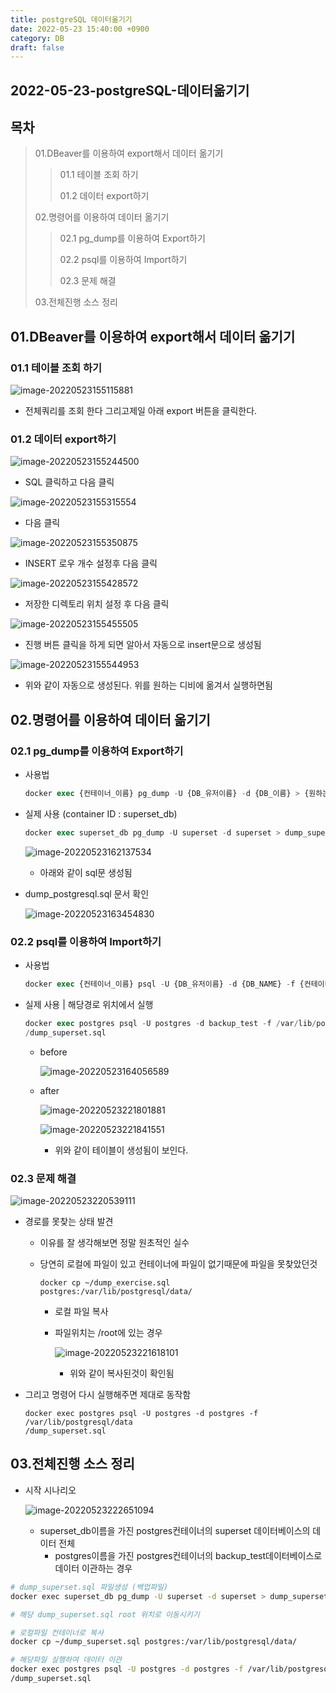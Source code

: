 ```yaml
---
title: postgreSQL 데이터옮기기
date: 2022-05-23 15:40:00 +0900
category: DB
draft: false
---
```


## 2022-05-23-postgreSQL-데이터옮기기

## 목차 

>  01.DBeaver를 이용하여 export해서 데이터 옮기기
>
>  >  01.1 테이블 조회 하기
>  >
>  >  01.2 데이터 export하기
>
>  02.명령어를 이용하여 데이터 옮기기
>
>  >  02.1 pg_dump를 이용하여 Export하기
>  >
>  >  02.2 psql를 이용하여 Import하기 
>  >
>  >  02.3 문제 해결
>
>  03.전체진행 소스 정리

## 01.DBeaver를 이용하여 export해서 데이터 옮기기

### 01.1 테이블 조회 하기

![image-20220523155115881](../../assets/img/post/2022-05-23-postgreSQL-데이터옮기기/image-20220523155115881.png)

- 전체쿼리를 조회 한다 그리고제일 아래 export 버튼을 클릭한다.

### 01.2 데이터 export하기

![image-20220523155244500](../../assets/img/post/2022-05-23-postgreSQL-데이터옮기기/image-20220523155244500.png)

- SQL 클릭하고 다음 클릭

![image-20220523155315554](../../assets/img/post/2022-05-23-postgreSQL-데이터옮기기/image-20220523155315554.png)

- 다음 클릭

![image-20220523155350875](../../assets/img/post/2022-05-23-postgreSQL-데이터옮기기/image-20220523155350875.png)

- INSERT 로우 개수 설정후 다음 클릭

![image-20220523155428572](../../assets/img/post/2022-05-23-postgreSQL-데이터옮기기/image-20220523155428572.png)

- 저장한 디렉토리 위치 설정 후 다음 클릭

![image-20220523155455505](../../assets/img/post/2022-05-23-postgreSQL-데이터옮기기/image-20220523155455505.png)

- 진행 버튼 클릭을 하게 되면 알아서 자동으로 insert문으로 생성됨

![image-20220523155544953](../../assets/img/post/2022-05-23-postgreSQL-데이터옮기기/image-20220523155544953.png)

- 위와 같이 자동으로 생성된다. 위를 원하는 디비에 옮겨서 실행하면됨

## 02.명령어를 이용하여 데이터 옮기기

### 02.1 pg_dump를 이용하여 Export하기

- 사용법

  ```sql
  docker exec {컨테이너_이름} pg_dump -U {DB_유저이름} -d {DB_이름} > {원하는_이름_설정}.sql
  ```

- 실제 사용 (container ID : superset_db)

  ```sql
  docker exec superset_db pg_dump -U superset -d superset > dump_superset.sql
  ```

  ![image-20220523162137534](../../assets/img/post/2022-05-23-postgreSQL-데이터옮기기/image-20220523162137534.png)

  	- 아래와 같이 sql문 생성됨 

 - dump_postgresql.sql 문서 확인

   ![image-20220523163454830](../../assets/img/post/2022-05-23-postgreSQL-데이터옮기기/image-20220523163454830.png)

### 02.2 psql를 이용하여 Import하기 

- 사용법

  ```sql
  docker exec {컨테이너_이름} psql -U {DB_유저이름} -d {DB_NAME} -f {컨테이너내 경로를 포함한 백업파일명}.sql
  ```

- 실제 사용 | 해당경로 위치에서 실행

  ```sql
  docker exec postgres psql -U postgres -d backup_test -f /var/lib/postgresql/data
  /dump_superset.sql
  ```
  
  - before
  
    ![image-20220523164056589](../../assets/img/post/2022-05-23-postgreSQL-데이터옮기기/image-20220523164056589.png)
  
  - after
  
    ![image-20220523221801881](../../assets/img/post/2022-05-23-postgreSQL-데이터옮기기.assets/image-20220523221801881.png)
    
    ![image-20220523221841551](../../assets/img/post/2022-05-23-postgreSQL-데이터옮기기.assets/image-20220523221841551.png)
    
    - 위와 같이 테이블이 생성됨이 보인다. 

### 02.3 문제 해결

![image-20220523220539111](../../assets/img/post/2022-05-23-postgreSQL-데이터옮기기.assets/image-20220523220539111.png)

- 경로를 못찾는 상태 발견 

  - 이유를 잘 생각해보면 정말 원초적인 실수

  - 당연히 로컬에 파일이 있고 컨테이너에 파일이 없기때문에 파일을 못찾았던것

    ```docker
    docker cp ~/dump_exercise.sql postgres:/var/lib/postgresql/data/
    ```

    - 로컬 파일 복사

    - 파일위치는 /root에 있는 경우

      ![image-20220523221618101](../../assets/img/post/2022-05-23-postgreSQL-데이터옮기기.assets/image-20220523221618101.png)

      - 위와 같이 복사된것이 확인됨

- 그리고 명령어 다시 실행해주면 제대로 동작함

  ```dockser
  docker exec postgres psql -U postgres -d postgres -f /var/lib/postgresql/data
  /dump_superset.sql
  ```

## 03.전체진행 소스 정리

- 시작 시나리오

  ![image-20220523222651094](../../assets/img/post/2022-05-23-postgreSQL-데이터옮기기.assets/image-20220523222651094.png)

  - superset_db이름을 가진 postgres컨테이너의 superset 데이터베이스의 데이터 전체
    - postgres이름을 가진 postgres컨테이너의 backup_test데이터베이스로 데이터 이관하는 경우

```sh
# dump_superset.sql 파일생성 (백업파일)
docker exec superset_db pg_dump -U superset -d superset > dump_superset.sql

# 해당 dump_superset.sql root 위치로 이동시키기

# 로컬파일 컨테이너로 복사
docker cp ~/dump_superset.sql postgres:/var/lib/postgresql/data/

# 해당파일 실행하여 데이터 이관
docker exec postgres psql -U postgres -d postgres -f /var/lib/postgresql/data
/dump_superset.sql
```



